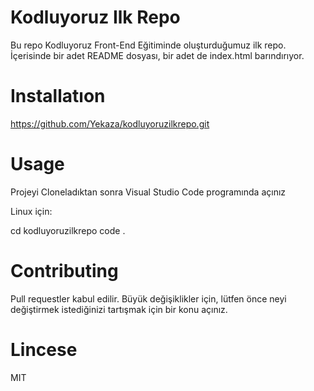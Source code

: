 # Kodluyoruz Ilk Repo

Bu repo Kodluyoruz Front-End Eğitiminde oluşturduğumuz ilk repo. İçerisinde bir adet README dosyası, bir adet de index.html barındırıyor.

# Installatıon

https://github.com/Yekaza/kodluyoruzilkrepo.git

# Usage

Projeyi Cloneladıktan sonra Visual Studio Code programında açınız

Linux için:

cd kodluyoruzilkrepo 
code .

# Contributing

Pull requestler kabul edilir. Büyük değişiklikler için, lütfen önce neyi değiştirmek istediğinizi tartışmak için bir konu açınız.

# Lincese 

MIT
